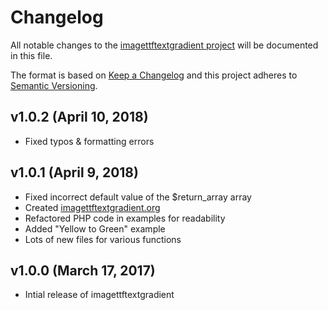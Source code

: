 # Changelog

All notable changes to the [imagettftextgradient project](https://github.com/andrewgjohnson/imagettftextgradient) will be documented in this file.

The format is based on [Keep a Changelog](http://keepachangelog.com/) and this project adheres to [Semantic Versioning](http://semver.org/).

## v1.0.2 (April 10, 2018)
 * Fixed typos & formatting errors

## v1.0.1 (April 9, 2018)
 * Fixed incorrect default value of the $return_array array
 * Created [imagettftextgradient.org](http://imagettftextgradient.org)
 * Refactored PHP code in examples for readability
 * Added "Yellow to Green" example
 * Lots of new files for various functions

## v1.0.0 (March 17, 2017)
 * Intial release of imagettftextgradient

